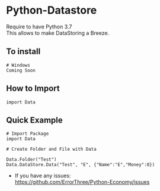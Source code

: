 Python-Datastore
=

Require to have Python 3.7 \
This allows to make DataStoring a Breeze.

To install
-
    # Windows
    Coming Soon

How to Import
-

    import Data
  
Quick Example
-

    # Import Package
    import Data

    # Create Folder and File with Data
    
    Data.Folder("Test")
    Data.DataStore.Data("Test", "E", {"Name":"E","Money":0})

- If you have any issues: \
https://github.com/ErrorThree/Python-Economy/issues